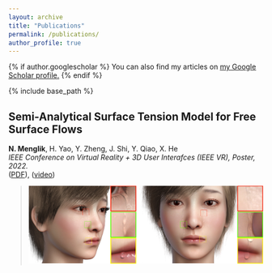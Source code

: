 ```yaml
---
layout: archive
title: "Publications"
permalink: /publications/
author_profile: true
---
```


{% if author.googlescholar %}
  You can also find my articles on <u><a href="{{author.googlescholar}}">my Google Scholar profile</a>.</u>
{% endif %}

{% include base_path %}

## Semi-Analytical Surface Tension Model for Free Surface Flows
**N. Menglik**, H. Yao, Y. Zheng, J. Shi, Y. Qiao, X. He  
*IEEE Conference on Virtual Reality + 3D User Interafces (IEEE VR), Poster, 2022.*  
([PDF](http://nurshat317.github.io/files/paper1.pdf)),  ([video](http://nurshat317.github.io/video/PosterVideo.mp4))
   
> ![Tear](/images/Tear.png)
